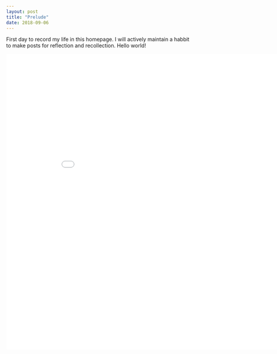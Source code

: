 ```yaml
---
layout: post
title: "Prelude"
date: 2018-09-06
---
```


First day to record my life in this homepage. I will actively maintain a habbit to make posts for reflection and recollection. 
Hello world!


<iframe width="900" height="800" frameborder="0" link = false autosize = True logo = false scrolling="no" src="//plot.ly/~lxhstark/51.embed"></iframe>
